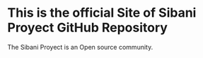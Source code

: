 # This is the official Site of Sibani Proyect GitHub Repository
The Sibani Proyect is an Open source community.